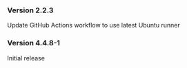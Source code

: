 ### Version 2.2.3
Update GitHub Actions workflow to use latest Ubuntu runner

### Version 4.4.8-1
Initial release


